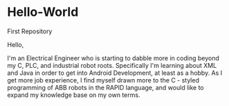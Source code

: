 # Hello-World
First Repository

Hello,

I'm an Electrical Engineer who is starting to dabble more in coding beyond my C, PLC, and industrial robot roots. Specifically I'm learning about XML and Java in order to get into Android Development, at least as a hobby. As I get more job experience, I find myself drawn more to the C - styled programming of ABB robots in the RAPID language, and would like to expand my knowledge base on my own terms.
